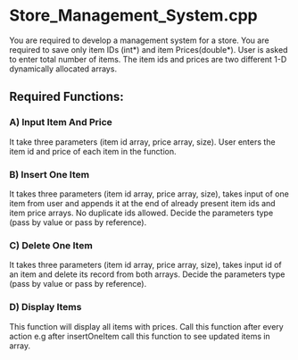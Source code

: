 # Store_Management_System.cpp
You are required to develop a management system for a store. You are required to save only item IDs (int*) and item Prices(double*). User is asked to enter total number of items. The item ids and prices are two different 1-D dynamically allocated arrays.

## Required Functions:

### A) Input Item And Price

It take three parameters (item id array, price array, size). User enters the item id and price of each item in the function.

### B) Insert One Item

It takes three parameters (item id array, price array, size), takes input of one item from user and appends it at the end of already present item ids and item price arrays. No duplicate ids allowed. Decide the parameters type (pass by value or pass by reference).

### C) Delete One Item

It takes three parameters (item id array, price array, size), takes input id of an item and delete its record from both arrays. Decide the parameters type (pass by value or pass by reference).

### D) Display Items

This function will display all items with prices. Call this function after every action e.g after insertOneItem call this function to see updated items in array.
